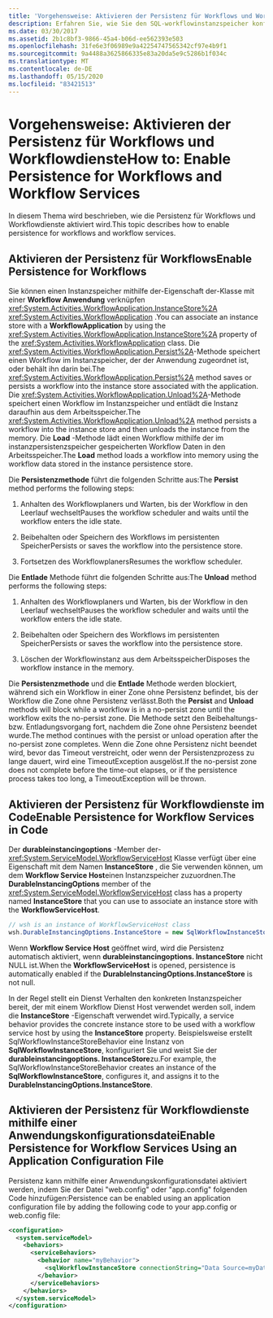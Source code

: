 ```yaml
---
title: 'Vorgehensweise: Aktivieren der Persistenz für Workflows und Workflowdienste'
description: Erfahren Sie, wie Sie den SQL-workflowinstanzspeicher konfigurieren, um die Persistenz für Workflows und Workflow Dienste Programm gesteuert und mithilfe einer Konfigurationsdatei zu aktivieren
ms.date: 03/30/2017
ms.assetid: 2b1c8bf3-9866-45a4-b06d-ee562393e503
ms.openlocfilehash: 31fe6e3f06989e9a42254747565342cf97e4b9f1
ms.sourcegitcommit: 9a4488a3625866335e83a20da5e9c5286b1f034c
ms.translationtype: MT
ms.contentlocale: de-DE
ms.lasthandoff: 05/15/2020
ms.locfileid: "83421513"
---
```

# <a name="how-to-enable-persistence-for-workflows-and-workflow-services"></a><span data-ttu-id="22df3-103">Vorgehensweise: Aktivieren der Persistenz für Workflows und Workflowdienste</span><span class="sxs-lookup"><span data-stu-id="22df3-103">How to: Enable Persistence for Workflows and Workflow Services</span></span>

<span data-ttu-id="22df3-104">In diesem Thema wird beschrieben, wie die Persistenz für Workflows und Workflowdienste aktiviert wird.</span><span class="sxs-lookup"><span data-stu-id="22df3-104">This topic describes how to enable persistence for workflows and workflow services.</span></span>

## <a name="enable-persistence-for-workflows"></a><span data-ttu-id="22df3-105">Aktivieren der Persistenz für Workflows</span><span class="sxs-lookup"><span data-stu-id="22df3-105">Enable Persistence for Workflows</span></span>

<span data-ttu-id="22df3-106">Sie können einen Instanzspeicher mithilfe der-Eigenschaft der-Klasse mit einer **Workflow Anwendung** verknüpfen <xref:System.Activities.WorkflowApplication.InstanceStore%2A> <xref:System.Activities.WorkflowApplication> .</span><span class="sxs-lookup"><span data-stu-id="22df3-106">You can associate an instance store with a **WorkflowApplication** by using the <xref:System.Activities.WorkflowApplication.InstanceStore%2A> property of the <xref:System.Activities.WorkflowApplication> class.</span></span> <span data-ttu-id="22df3-107">Die <xref:System.Activities.WorkflowApplication.Persist%2A>-Methode speichert einen Workflow im Instanzspeicher, der der Anwendung zugeordnet ist, oder behält ihn darin bei.</span><span class="sxs-lookup"><span data-stu-id="22df3-107">The <xref:System.Activities.WorkflowApplication.Persist%2A> method saves or persists a workflow into the instance store associated with the application.</span></span> <span data-ttu-id="22df3-108">Die <xref:System.Activities.WorkflowApplication.Unload%2A>-Methode speichert einen Workflow im Instanzspeicher und entlädt die Instanz daraufhin aus dem Arbeitsspeicher.</span><span class="sxs-lookup"><span data-stu-id="22df3-108">The <xref:System.Activities.WorkflowApplication.Unload%2A> method persists a workflow into the instance store and then unloads the instance from the memory.</span></span> <span data-ttu-id="22df3-109">Die **Load** -Methode lädt einen Workflow mithilfe der im instanzpersistenzspeicher gespeicherten Workflow Daten in den Arbeitsspeicher.</span><span class="sxs-lookup"><span data-stu-id="22df3-109">The **Load** method loads a workflow into memory using the workflow data stored in the instance persistence store.</span></span>

<span data-ttu-id="22df3-110">Die **Persistenzmethode** führt die folgenden Schritte aus:</span><span class="sxs-lookup"><span data-stu-id="22df3-110">The **Persist** method performs the following steps:</span></span>

1. <span data-ttu-id="22df3-111">Anhalten des Workflowplaners und Warten, bis der Workflow in den Leerlauf wechselt</span><span class="sxs-lookup"><span data-stu-id="22df3-111">Pauses the workflow scheduler and waits until the workflow enters the idle state.</span></span>

2. <span data-ttu-id="22df3-112">Beibehalten oder Speichern des Workflows im persistenten Speicher</span><span class="sxs-lookup"><span data-stu-id="22df3-112">Persists or saves the workflow into the persistence store.</span></span>

3. <span data-ttu-id="22df3-113">Fortsetzen des Workflowplaners</span><span class="sxs-lookup"><span data-stu-id="22df3-113">Resumes the workflow scheduler.</span></span>

 <span data-ttu-id="22df3-114">Die **Entlade** Methode führt die folgenden Schritte aus:</span><span class="sxs-lookup"><span data-stu-id="22df3-114">The **Unload** method performs the following steps:</span></span>

1. <span data-ttu-id="22df3-115">Anhalten des Workflowplaners und Warten, bis der Workflow in den Leerlauf wechselt</span><span class="sxs-lookup"><span data-stu-id="22df3-115">Pauses the workflow scheduler and waits until the workflow enters the idle state.</span></span>

2. <span data-ttu-id="22df3-116">Beibehalten oder Speichern des Workflows im persistenten Speicher</span><span class="sxs-lookup"><span data-stu-id="22df3-116">Persists or saves the workflow into the persistence store.</span></span>

3. <span data-ttu-id="22df3-117">Löschen der Workflowinstanz aus dem Arbeitsspeicher</span><span class="sxs-lookup"><span data-stu-id="22df3-117">Disposes the workflow instance in the memory.</span></span>

<span data-ttu-id="22df3-118">Die **Persistenzmethode** und die **Entlade** Methode werden blockiert, während sich ein Workflow in einer Zone ohne Persistenz befindet, bis der Workflow die Zone ohne Persistenz verlässt.</span><span class="sxs-lookup"><span data-stu-id="22df3-118">Both the **Persist** and **Unload** methods will block while a workflow is in a no-persist zone until the workflow exits the no-persist zone.</span></span> <span data-ttu-id="22df3-119">Die Methode setzt den Beibehaltungs- bzw. Entladungsvorgang fort, nachdem die Zone ohne Persistenz beendet wurde.</span><span class="sxs-lookup"><span data-stu-id="22df3-119">The method continues with the persist or unload operation after the no-persist zone completes.</span></span> <span data-ttu-id="22df3-120">Wenn die Zone ohne Persistenz nicht beendet wird, bevor das Timeout verstreicht, oder wenn der Persistenzprozess zu lange dauert, wird eine TimeoutException ausgelöst.</span><span class="sxs-lookup"><span data-stu-id="22df3-120">If the no-persist zone does not complete before the time-out elapses, or if the persistence process takes too long, a TimeoutException will be thrown.</span></span>

## <a name="enable-persistence-for-workflow-services-in-code"></a><span data-ttu-id="22df3-121">Aktivieren der Persistenz für Workflowdienste im Code</span><span class="sxs-lookup"><span data-stu-id="22df3-121">Enable Persistence for Workflow Services in Code</span></span>

<span data-ttu-id="22df3-122">Der **durableinstancingoptions** -Member der- <xref:System.ServiceModel.WorkflowServiceHost> Klasse verfügt über eine Eigenschaft mit dem Namen **InstanceStore** , die Sie verwenden können, um dem **Workflow Service Host**einen Instanzspeicher zuzuordnen.</span><span class="sxs-lookup"><span data-stu-id="22df3-122">The **DurableInstancingOptions** member of the <xref:System.ServiceModel.WorkflowServiceHost> class has a property named **InstanceStore** that you can use to associate an instance store with the **WorkflowServiceHost**.</span></span>

```csharp
// wsh is an instance of WorkflowServiceHost class
wsh.DurableInstancingOptions.InstanceStore = new SqlWorkflowInstanceStore();
```

<span data-ttu-id="22df3-123">Wenn **Workflow Service Host** geöffnet wird, wird die Persistenz automatisch aktiviert, wenn **durableinstancingoptions. InstanceStore** nicht NULL ist.</span><span class="sxs-lookup"><span data-stu-id="22df3-123">When the **WorkflowServiceHost** is opened, persistence is automatically enabled if the **DurableInstancingOptions.InstanceStore** is not null.</span></span>

<span data-ttu-id="22df3-124">In der Regel stellt ein Dienst Verhalten den konkreten Instanzspeicher bereit, der mit einem Workflow Dienst Host verwendet werden soll, indem die **InstanceStore** -Eigenschaft verwendet wird.</span><span class="sxs-lookup"><span data-stu-id="22df3-124">Typically, a service behavior provides the concrete instance store to be used with a workflow service host by using the **InstanceStore** property.</span></span> <span data-ttu-id="22df3-125">Beispielsweise erstellt SqlWorkflowInstanceStoreBehavior eine Instanz von **SqlWorkflowInstanceStore**, konfiguriert Sie und weist Sie der **durableinstancingoptions. InstanceStore**zu.</span><span class="sxs-lookup"><span data-stu-id="22df3-125">For example, the SqlWorkflowInstanceStoreBehavior creates an instance of the **SqlWorkflowInstanceStore**, configures it, and assigns it to the **DurableInstancingOptions.InstanceStore**.</span></span>

## <a name="enable-persistence-for-workflow-services-using-an-application-configuration-file"></a><span data-ttu-id="22df3-126">Aktivieren der Persistenz für Workflowdienste mithilfe einer Anwendungskonfigurationsdatei</span><span class="sxs-lookup"><span data-stu-id="22df3-126">Enable Persistence for Workflow Services Using an Application Configuration File</span></span>

<span data-ttu-id="22df3-127">Persistenz kann mithilfe einer Anwendungskonfigurationsdatei aktiviert werden, indem Sie der Datei "web.config" oder "app.config" folgenden Code hinzufügen:</span><span class="sxs-lookup"><span data-stu-id="22df3-127">Persistence can be enabled using an application configuration file by adding the following code to your app.config or web.config file:</span></span>

```xml
<configuration>
  <system.serviceModel>
    <behaviors>
      <serviceBehaviors>
        <behavior name="myBehavior">
          <sqlWorkflowInstanceStore connectionString="Data Source=myDatabaseServer;Initial Catalog=myPersistenceDatabase" />
        </behavior>
      </serviceBehaviors>
    </behaviors>
  </system.serviceModel>
</configuration>
```
